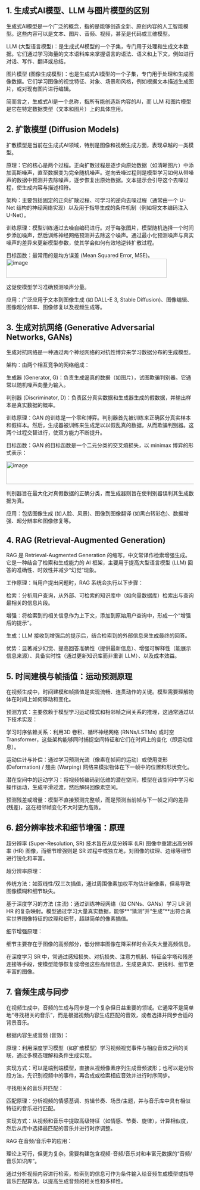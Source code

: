 ## 1. 生成式AI模型、LLM 与图片模型的区别
生成式AI模型是一个广泛的概念，指的是能够创造全新、原创内容的人工智能模型。这些内容可以是文本、图片、音频、视频，甚至是代码或三维模型。

LLM (大型语言模型)：是生成式AI模型的一个子集，专门用于处理和生成文本数据。它们通过学习海量的文本语料库来掌握语言的语法、语义和上下文，例如进行对话、写作、翻译或总结。

图片模型 (图像生成模型)：也是生成式AI模型的一个子集，专门用于处理和生成图像数据。它们学习图像的视觉特征、对象、场景和风格，例如根据文本描述生成图片，或对现有图片进行编辑。

简而言之，生成式AI是一个总称，指所有能创造新内容的AI，而 LLM 和图片模型是它在特定数据类型（文本和图片）上的具体应用。

## 2. 扩散模型 (Diffusion Models)
扩散模型是当前在生成式AI领域，特别是图像和视频生成方面，表现卓越的一类模型。

原理：它的核心是两个过程。正向扩散过程是逐步向原始数据（如清晰图片）中添加高斯噪声，直至数据变为完全随机噪声。逆向去噪过程则是模型学习如何从带噪声的数据中预测并去除噪声，逐步恢复出原始数据。文本提示会引导这个去噪过程，使生成内容与描述相符。

架构：主要包括固定的正向扩散过程、可学习的逆向去噪过程（通常由一个 U-Net 结构的神经网络实现）以及用于指导生成的条件机制（例如将文本编码注入 U-Net）。

训练原理：模型训练通过去噪自编码进行。对于每张图片，模型随机选择一个时间步添加噪声，然后训练神经网络预测并去除这个噪声。通过最小化预测噪声与真实噪声的差异来更新模型参数，使其学会如何有效地逆转扩散过程。

目标函数：最常用的是均方误差 (Mean Squared Error, MSE)。
<img width="431" height="51" alt="image" src="https://github.com/user-attachments/assets/14de7d82-df36-4b5d-8a9c-f3f64306af07" />




这促使模型学习准确预测噪声分量。

应用：广泛应用于文本到图像生成 (如 DALL-E 3, Stable Diffusion)、图像编辑、图像超分辨率、图像修复以及视频生成等。

## 3. 生成对抗网络 (Generative Adversarial Networks, GANs)
生成对抗网络是一种通过两个神经网络的对抗性博弈来学习数据分布的生成模型。

架构：由两个相互竞争的网络组成：

生成器 (Generator, G)：负责生成逼真的数据（如图片），试图欺骗判别器。它通常以随机噪声向量为输入。

判别器 (Discriminator, D)：负责区分真实数据和生成器生成的假数据，并输出样本是真实数据的概率。

训练原理：GAN 的训练是一个零和博弈。判别器首先被训练来正确区分真实样本和假样本。然后，生成器被训练来生成足以以假乱真的数据，从而欺骗判别器。这两个过程交替进行，使双方能力不断提升。

目标函数：GAN 的目标函数是一个二元分类的交叉熵损失，以 minimax 博弈的形式表示：

<img width="611" height="61" alt="image" src="https://github.com/user-attachments/assets/3e53d7f2-fe9c-45df-9dfe-a431feec7810" />



判别器旨在最大化对真假数据的正确分类，而生成器则旨在使判别器误判其生成数据为真。

应用：包括图像生成 (如人脸、风景)、图像到图像翻译 (如黑白转彩色)、数据增强、超分辨率和图像修复等。

## 4. RAG (Retrieval-Augmented Generation)
RAG 是 Retrieval-Augmented Generation 的缩写，中文常译作检索增强生成。它是一种结合了检索和生成能力的 AI 框架，主要用于提高大型语言模型 (LLM) 回答的准确性、时效性并减少“幻觉”现象。

工作原理：当用户提出问题时，RAG 系统会执行以下步骤：

检索：分析用户查询，从外部、可检索的知识库中（如向量数据库）检索出与查询最相关的信息片段。

增强：将检索到的相关信息作为上下文，添加到原始用户查询中，形成一个“增强后的提示”。

生成：LLM 接收到增强后的提示后，结合检索到的外部信息来生成最终的回答。

优势：显著减少幻觉、提高回答准确性（提供最新信息）、增强可解释性（能展示信息来源）、具备实时性（通过更新知识库而非重训 LLM）、以及成本效益。

## 5. 时间建模与帧插值：运动预测原理
在视频生成中，时间建模和帧插值是实现流畅、连贯动作的关键。模型需要理解物体在时间上如何移动和变化。

预测方式：主要依赖于模型学习运动模式和相邻帧之间关系的推理，这通常通过以下技术实现：

学习时序依赖关系：利用3D 卷积、循环神经网络 (RNNs/LSTMs) 或时空 Transformer，这些架构能够同时捕捉空间特征和它们在时间上的变化（即运动信息）。

运动估计与补偿：通过学习预测光流（像素在帧间的运动）或使用变形 (Deformation) / 翘曲 (Warping) 网络来模拟物体在下一帧中的位置和形状变化。

潜在空间中的运动学习：将视频帧编码到低维的潜在空间，模型在该空间中学习和操作运动，生成平滑过渡，然后解码回像素空间。

预测残差或增量：模型不直接预测完整帧，而是预测当前帧与下一帧之间的差异 (残差)，这在相邻帧变化不大时更为高效。

## 6. 超分辨率技术和细节增强：原理
超分辨率 (Super-Resolution, SR) 技术旨在从低分辨率 (LR) 图像中重建出高分辨率 (HR) 图像，而细节增强则是 SR 过程中或独立地，对图像的纹理、边缘等细节进行锐化和丰富。

超分辨率原理：

传统方法：如双线性/双三次插值，通过周围像素加权平均估计新像素，但易导致图像模糊和细节缺失。

基于深度学习的方法 (主流)：通过训练神经网络（如 CNNs、GANs）学习 LR 到 HR 的复杂映射。模型通过学习大量真实数据，能够**“猜测”并“生成”**出符合真实世界图像特征的纹理和细节，超越简单的像素插值。

细节增强原理：

细节主要存在于图像的高频部分，低分辨率图像在降采样时会丢失大量高频信息。

在深度学习 SR 中，常通过感知损失、对抗损失、注意力机制、特征金字塔和残差连接等手段，使模型能够恢复或增强这些高频信息，生成更真实、更锐利、细节更丰富的图像。

## 7. 音频生成与同步
在视频生成中，音频的生成与同步是一个复杂但日益重要的领域。它通常不是简单地“寻找相关的音乐”，而是根据视频内容生成匹配的音效，或者选择并同步合适的背景音乐。

根据内容生成音频 (音效)：

原理：利用深度学习模型（如扩散模型）学习视频视觉事件与相应音效之间的关联，通过多模态理解和条件生成实现。

实现方式：可以是端到端模型，直接从视频像素序列生成音频波形；也可以是分阶段方法，先识别视频中的事件，再合成或检索相应音效并进行时序同步。

寻找相关的音乐并匹配：

匹配原理：分析视频的情感基调、剪辑节奏、场景/主题，并与音乐库中具有相似特征的音乐进行匹配。

实现方式：从视频和音乐中提取高级特征（如情感、节奏、旋律），计算相似度，然后从库中选择最匹配的音乐并进行时序调整。

RAG 在音频/音乐中的应用：

理论上可行，但更为复杂。需要构建包含视频-音频/音乐对和丰富元数据的“音频/音乐知识库”。

通过分析视频内容进行检索，检索到的信息可作为条件输入给音频生成模型或指导音乐匹配算法，以提高生成音频的相关性和多样性。
